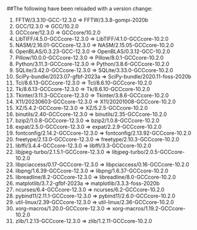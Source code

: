 ##The following have been reloaded with a version change:
  1) FFTW/3.3.10-GCC-12.3.0 => FFTW/3.3.8-gompi-2020b
  2) GCC/12.3.0 => GCC/10.2.0
  3) GCCcore/12.3.0 => GCCcore/10.2.0
  4) LibTIFF/4.5.0-GCCcore-12.3.0 => LibTIFF/4.1.0-GCCcore-10.2.0
  5) NASM/2.16.01-GCCcore-12.3.0 => NASM/2.15.05-GCCcore-10.2.0
  6) OpenBLAS/0.3.23-GCC-12.3.0 => OpenBLAS/0.3.12-GCC-10.2.0
  7) Pillow/10.0.0-GCCcore-12.3.0 => Pillow/8.0.1-GCCcore-10.2.0
  8) Python/3.11.3-GCCcore-12.3.0 => Python/3.8.6-GCCcore-10.2.0
  9) SQLite/3.42.0-GCCcore-12.3.0 => SQLite/3.33.0-GCCcore-10.2.0
 10) SciPy-bundle/2023.07-gfbf-2023a => SciPy-bundle/2020.11-foss-2020b
 11) Tcl/8.6.13-GCCcore-12.3.0 => Tcl/8.6.10-GCCcore-10.2.0
 12) Tk/8.6.13-GCCcore-12.3.0 => Tk/8.6.10-GCCcore-10.2.0
 13) Tkinter/3.11.3-GCCcore-12.3.0 => Tkinter/3.8.6-GCCcore-10.2.0
 14) X11/20230603-GCCcore-12.3.0 => X11/20201008-GCCcore-10.2.0
 15) XZ/5.4.2-GCCcore-12.3.0 => XZ/5.2.5-GCCcore-10.2.0
 16) binutils/2.40-GCCcore-12.3.0 => binutils/2.35-GCCcore-10.2.0
 17) bzip2/1.0.8-GCCcore-12.3.0 => bzip2/1.0.8-GCCcore-10.2.0
 18) expat/2.5.0-GCCcore-12.3.0 => expat/2.2.9-GCCcore-10.2.0
 19) fontconfig/2.14.2-GCCcore-12.3.0 => fontconfig/2.13.92-GCCcore-10.2.0
 20) freetype/2.13.0-GCCcore-12.3.0 => freetype/2.10.3-GCCcore-10.2.0
 21) libffi/3.4.4-GCCcore-12.3.0 => libffi/3.3-GCCcore-10.2.0
 22) libjpeg-turbo/2.1.5.1-GCCcore-12.3.0 => libjpeg-turbo/2.0.5-GCCcore-10.2.0
 23) libpciaccess/0.17-GCCcore-12.3.0 => libpciaccess/0.16-GCCcore-10.2.0
 24) libpng/1.6.39-GCCcore-12.3.0 => libpng/1.6.37-GCCcore-10.2.0
 25) libreadline/8.2-GCCcore-12.3.0 => libreadline/8.0-GCCcore-10.2.0
 26) matplotlib/3.7.2-gfbf-2023a => matplotlib/3.3.3-foss-2020b
 27) ncurses/6.4-GCCcore-12.3.0 => ncurses/6.2-GCCcore-10.2.0
 28) pybind11/2.11.1-GCCcore-12.3.0 => pybind11/2.6.0-GCCcore-10.2.0
 29) util-linux/2.39-GCCcore-12.3.0 => util-linux/2.36-GCCcore-10.2.0
 30) xorg-macros/1.20.0-GCCcore-12.3.0 => xorg-macros/1.19.2-GCCcore-10.2.0
 31) zlib/1.2.13-GCCcore-12.3.0 => zlib/1.2.11-GCCcore-10.2.0
